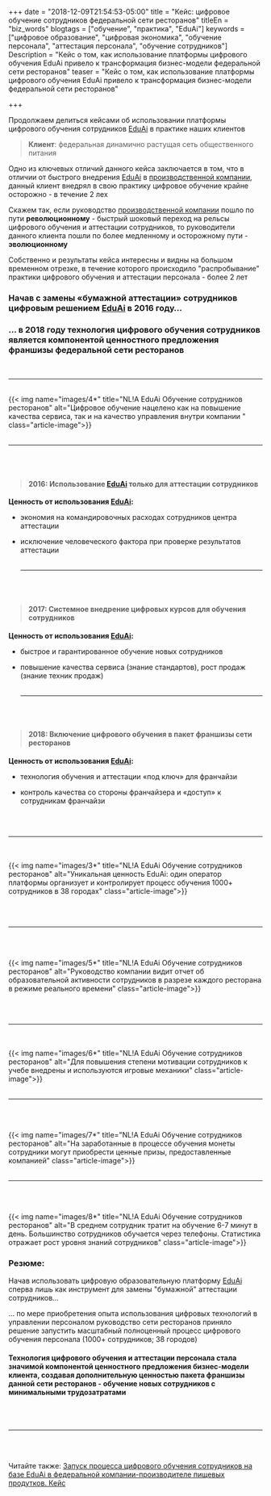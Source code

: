 +++
date = "2018-12-09T21:54:53-05:00"
title = "Кейс: цифровое обучение сотрудников федеральной сети ресторанов"
titleEn = "biz_words"
blogtags = ["обучение", "практика", "EduAi"]
keywords = ["цифровое образование", "цифровая экономика", "обучение персонала", "аттестация персонала", "обучение сотрудников"]
Description = "Кейс о том, как использование платформы цифрового обучения EduAi привело к трансформация бизнес-модели федеральной сети ресторанов"
teaser = "Кейс о том, как использование платформы цифрового обучения EduAi привело к трансформация бизнес-модели федеральной сети ресторанов"

+++

Продолжаем делиться кейсами об использовании платформы цифрового обучения сотрудников <a href="http://nl-a.ru/eduai/" target="_blank">EduAi</a> в практике наших клиентов

<blockquote><b>Клиент</b>: федеральная динамично растущая сеть общественного питания</blockquote>

Одно из ключевых отличий данного кейса заключается в том, что в отличии от быстрого внедрения <a href="http://nl-a.ru/eduai/" target="_blank">EduAi</a> в <a href="http://nl-a.ru/blog/eduai_case_foodfactory/" target="_blank">производственной компании</a>, данный клиент внедрял в свою практику цифровое обучение крайне осторожно - в течение 2 лех

Скажем так, если руководство <a href="http://nl-a.ru/blog/eduai_case_foodfactory/" target="_blank">производственной компании</a> пошло по пути <b>революционному</b> - быстрый шоковый переход на рельсы цифрового обучения и аттестации сотрудников, то руководители данного клиента пошли по более медленному и осторожному пути - <b>эволюционному</b>

Собственно и результаты кейса интересны и видны на большом временном отрезке, в течение которого происходило "распробывание" практики цифрового обучения и аттестации персонала - более 2 лет

### Начав с замены «бумажной аттестации» сотрудников цифровым решением <a href="http://nl-a.ru/eduai/" target="_blank">EduAi</a> в 2016 году…

### … в 2018 году технология цифрового обучения сотрудников является компонентой ценностного предложения франшизы федеральной сети ресторанов
<br><hr><br>
{{< img name="images/4*" title="NL!A EduAi Обучение сотрудников ресторанов" alt="Цифровое обучение нацелено как на повышение качества сервиса, так и на качество управления внутри компании " class="article-image">}}
<br><br><hr><br><br>
#### <blockquote>2016: Использование <a href="http://nl-a.ru/eduai/" target="_blank">EduAi</a> только для аттестации сотрудников</blockquote>

<b>Ценность от использования <a href="http://nl-a.ru/eduai/" target="_blank">EduAi</a>:</b>

- экономия на командировочных расходах сотрудников центра аттестации

- исключение человеческого фактора при проверке результатов аттестации
<br><br><hr><br><br>
#### <blockquote>2017: Системное внедрение цифровых курсов для обучения сотрудников</blockquote>

<b>Ценность от использования <a href="http://nl-a.ru/eduai/" target="_blank">EduAi</a>:</b>

- быстрое и гарантированное обучение новых сотрудников

- повышение качества сервиса (знание стандартов), рост продаж (знание техник продаж) 
<br><br><hr><br><br>
#### <blockquote>2018: Включение цифрового обучения в пакет франшизы сети ресторанов</blockquote>

<b>Ценность от использования <a href="http://nl-a.ru/eduai/" target="_blank">EduAi</a>:</b>

- технология обучения и аттестации «под ключ» для франчайзи

- контроль качества со стороны франчайзера и «доступ» к сотрудникам франчайзи

<br><br><hr><br><br>
{{< img name="images/3*" title="NL!A EduAi Обучение сотрудников ресторанов" alt="Уникальная ценность EduAi: один оператор платформы организует и контролирует процесс обучения 1000+ сотрудников в 38 городах" class="article-image">}}

<br><br><hr><br><br>

{{< img name="images/5*" title="NL!A EduAi Обучение сотрудников ресторанов" alt="Руководство компании видит отчет об образовательной активности сотрудников в разрезе каждого ресторана в режиме реального времени" class="article-image">}}

<br><br><hr><br><br>
{{< img name="images/6*" title="NL!A EduAi Обучение сотрудников ресторанов" alt="Для повышения степени мотивации сотрудников к учебе внедрены и используются игровые механики" class="article-image">}}
<br><br><hr><br><br>

{{< img name="images/7*" title="NL!A EduAi Обучение сотрудников ресторанов" alt="На заработанные в процессе обучения монеты сотрудники могут приобрести ценные призы, предоставленные компанией" class="article-image">}}
<br><br><hr><br><br>

{{< img name="images/8*" title="NL!A EduAi Обучение сотрудников ресторанов" alt="В среднем сотрудник тратит на обучение 6-7 минут в день. Большинство сотрудников обучается через телефоны. Статистика отражает рост уровня знаний сотрудников" class="article-image">}}

### Резюме:
Начав использовать цифровую образовательную платформу <a href="http://nl-a.ru/eduai/" target="_blank">EduAi</a> сперва лишь как инструмент для замены "бумажной" аттестации сотрудников...

... по мере приобретения опыта использования цифровых технологий в управлении персоналом руководство сети ресторанов приняло решение запустить масштабный полноценный процесс цифрового обучения персонала (1000+ сотрудников; 38 городов)

#### Технология цифрового обучения и аттестации персонала стала значимой компонентой ценностного предложения бизнес-модели клиента, создавая дополнительную ценностью пакета франшизы данной сети ресторанов - обучение новых сотрудников с минимальными трудозатратами

<br><br><hr><br><br>

Читайте также: <a href="http://localhost:1313/blog/eduai_case_foodfactory/" target="_blank">Запуск процесса цифрового обучения сотрудников на базе EduAi в федеральной компании-производителе пищевых продутков. Кейс</a>